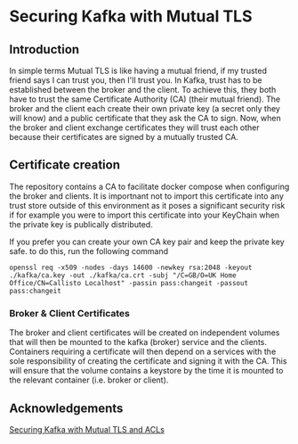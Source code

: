 # Securing Kafka with Mutual TLS

## Introduction
In simple terms Mutual TLS is like having a mutual friend, if my trusted friend
says I can trust you, then I'll trust you. In Kafka, trust has to be established
between the broker and the client. To achieve this, they both have to trust the
same Certificate Authority (CA) (their mutual friend). The broker and the client
each create their own private key (a secret only they will know) and a public
certificate that they ask the CA to sign. Now, when the broker and client
exchange certificates they will trust each other because their certificates
are signed by a mutually trusted CA.

## Certificate creation
The repository contains a CA to facilitate docker compose when configuring the
broker and clients. It is importnant not to import this certificate into any
trust store outside of this environment as it poses a significant security risk
if for example you were to import this certificate into your KeyChain when the
private key is publically distributed.

If you prefer you can create your own CA key pair and keep the private key safe.
to do this, run the following command

```
openssl req -x509 -nodes -days 14600 -newkey rsa:2048 -keyout ./kafka/ca.key -out ./kafka/ca.crt -subj "/C=GB/O=UK Home Office/CN=Callisto Localhost" -passin pass:changeit -passout pass:changeit
```

### Broker & Client Certificates
The broker and client certificates will be created on independent volumes that
will then be mounted to the kafka (broker) service and the clients. Containers
requiring a certificate will then depend on a services with the sole 
responsibility of creating the certificate and signing it with the CA. This will
ensure that the volume contains a keystore by the time it is mounted to the 
relevant container (i.e. broker or client).


## Acknowledgements

[Securing Kafka with Mutual TLS and ACLs](https://medium.com/lydtech-consulting/securing-kafka-with-mutual-tls-and-acls-b235a077f3e3)